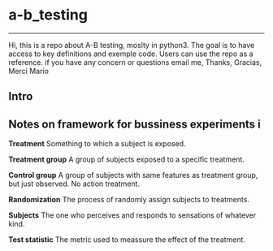 # a-b_testing
---

Hi, this is a repo about A-B testing, moslty in python3.
The goal is to have access to key definitions and exemple code.
Users can use the repo as a reference.
if you have any concern or questions email me, 
Thanks, Gracias, Merci
Mario


## Intro
## Notes on framework for bussiness experiments i

**Treatment**
Something to which a subject is exposed.

**Treatment group**
A group of subjects exposed to a specific treatment.

**Control group**
A group of subjects with same features as treatment group, but just observed. No action treatment.

**Randomization**
The process of randomly assign subjects to treatments.

**Subjects**
The one who perceives and responds to sensations of whatever kind.

**Test statistic**
The metric used to meassure the effect of the treatment.